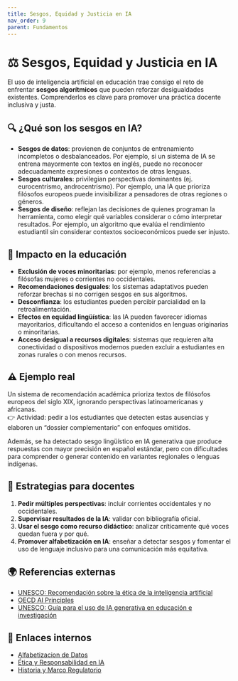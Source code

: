 ```yaml
---
title: Sesgos, Equidad y Justicia en IA
nav_order: 9
parent: Fundamentos
---
```


# ⚖️ Sesgos, Equidad y Justicia en IA  

El uso de inteligencia artificial en educación trae consigo el reto de enfrentar **sesgos algorítmicos** que pueden reforzar desigualdades existentes. Comprenderlos es clave para promover una práctica docente inclusiva y justa.  

## 🔍 ¿Qué son los sesgos en IA?  

- **Sesgos de datos**: provienen de conjuntos de entrenamiento incompletos o desbalanceados. Por ejemplo, si un sistema de IA se entrena mayormente con textos en inglés, puede no reconocer adecuadamente expresiones o contextos de otras lenguas.  
- **Sesgos culturales**: privilegian perspectivas dominantes (ej. eurocentrismo, androcentrismo). Por ejemplo, una IA que prioriza filósofos europeos puede invisibilizar a pensadores de otras regiones o géneros.  
- **Sesgos de diseño**: reflejan las decisiones de quienes programan la herramienta, como elegir qué variables considerar o cómo interpretar resultados. Por ejemplo, un algoritmo que evalúa el rendimiento estudiantil sin considerar contextos socioeconómicos puede ser injusto.  

## 🎯 Impacto en la educación  

- **Exclusión de voces minoritarias**: por ejemplo, menos referencias a filósofas mujeres o corrientes no occidentales.  
- **Recomendaciones desiguales**: los sistemas adaptativos pueden reforzar brechas si no corrigen sesgos en sus algoritmos.  
- **Desconfianza**: los estudiantes pueden percibir parcialidad en la retroalimentación.  
- **Efectos en equidad lingüística**: las IA pueden favorecer idiomas mayoritarios, dificultando el acceso a contenidos en lenguas originarias o minoritarias.  
- **Acceso desigual a recursos digitales**: sistemas que requieren alta conectividad o dispositivos modernos pueden excluir a estudiantes en zonas rurales o con menos recursos.  

## ⚠️ Ejemplo real  

Un sistema de recomendación académica prioriza textos de filósofos europeos del siglo XIX, ignorando perspectivas latinoamericanas y africanas.  
👉 Actividad: pedir a los estudiantes que detecten estas ausencias y elaboren un “dossier complementario” con enfoques omitidos.  

Además, se ha detectado sesgo lingüístico en IA generativa que produce respuestas con mayor precisión en español estándar, pero con dificultades para comprender o generar contenido en variantes regionales o lenguas indígenas.  

## 📌 Estrategias para docentes  

1. **Pedir múltiples perspectivas**: incluir corrientes occidentales y no occidentales.  
2. **Supervisar resultados de la IA**: validar con bibliografía oficial.  
3. **Usar el sesgo como recurso didáctico**: analizar críticamente qué voces quedan fuera y por qué.  
4. **Promover alfabetización en IA**: enseñar a detectar sesgos y fomentar el uso de lenguaje inclusivo para una comunicación más equitativa.  

## 🌍 Referencias externas 
- [UNESCO: Recomendación sobre la ética de la inteligencia artificial](https://unesdoc.unesco.org/ark:/48223/pf0000381137_spa)
- [OECD AI Principles](https://www.oecd.org/en/topics/ai-principles.html)  
- [UNESCO: Guía para el uso de IA generativa en educación e investigación](https://www.unesco.org/es/articles/guia-para-el-uso-de-ia-generativa-en-educacion-e-investigacion)  

## 🔗 Enlaces internos  

- [Alfabetizacion de Datos](/docs/Fundamentos/Alfabetizacion-de-Datos.md)  
- [Ética y Responsabilidad en IA](/docs/Etica/Etica-y-Responsabilidad-en-IA.md)  
- [Historia y Marco Regulatorio](/docs/Fundamentos/Historia-y-Marco-Regulatorio.md)  
